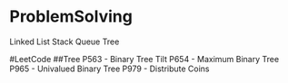 # ProblemSolving
Linked List
Stack
Queue
Tree

#LeetCode
##Tree
P563 - Binary Tree Tilt
P654 - Maximum Binary Tree
P965 - Univalued Binary Tree
P979 - Distribute Coins

